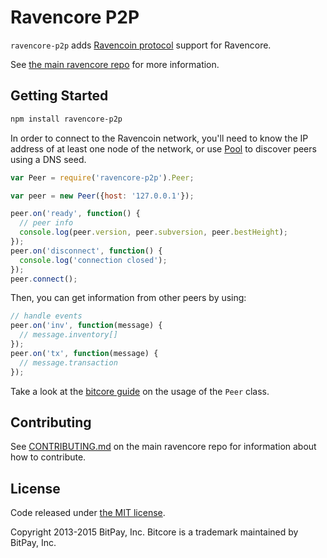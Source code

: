 Ravencore P2P
=======

`ravencore-p2p` adds [Ravencoin protocol](https://en.bitcoin.it/wiki/Protocol_documentation) support for Ravencore.

See [the main ravencore repo](https://github.com/underdarkskies/ravencore) for more information.

## Getting Started

```sh
npm install ravencore-p2p
```
In order to connect to the Ravencoin network, you'll need to know the IP address of at least one node of the network, or use [Pool](/docs/pool.md) to discover peers using a DNS seed.

```javascript
var Peer = require('ravencore-p2p').Peer;

var peer = new Peer({host: '127.0.0.1'});

peer.on('ready', function() {
  // peer info
  console.log(peer.version, peer.subversion, peer.bestHeight);
});
peer.on('disconnect', function() {
  console.log('connection closed');
});
peer.connect();
```

Then, you can get information from other peers by using:

```javascript
// handle events
peer.on('inv', function(message) {
  // message.inventory[]
});
peer.on('tx', function(message) {
  // message.transaction
});
```

Take a look at the [bitcore guide](http://bitcore.io/guide/peer.html) on the usage of the `Peer` class.

## Contributing

See [CONTRIBUTING.md](https://github.com/underdarkskies/ravencore/blob/master/CONTRIBUTING.md) on the main ravencore repo for information about how to contribute.

## License

Code released under [the MIT license](https://github.com/underdarkskies/ravencore/blob/master/LICENSE).

Copyright 2013-2015 BitPay, Inc. Bitcore is a trademark maintained by BitPay, Inc.
